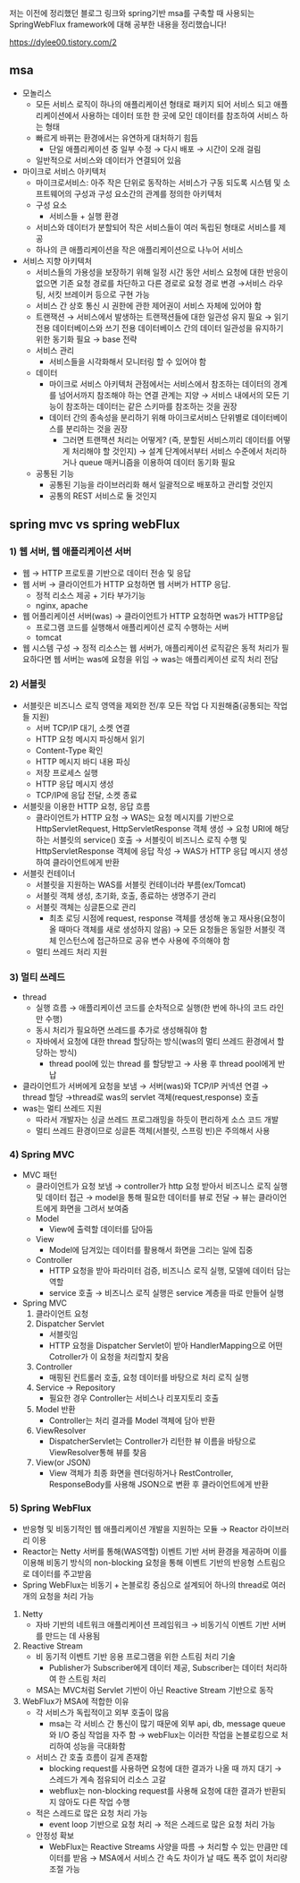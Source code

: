 저는 이전에 정리했던 블로그 링크와 spring기반 msa를 구축할 때 사용되는 SpringWebFlux framework에 대해 공부한 내용을 정리했습니다!

https://dylee00.tistory.com/2

## msa

- 모놀리스
    - 모든 서비스 로직이 하나의 애플리케이션 형태로 패키지 되어 서비스 되고 애플리케이션에서 사용하는 데이터 또한 한 곳에 모인 데이터를 참조하여 서비스 하는 형태
    - 빠르게 바뀌는 환경에서는 유연하게 대처하기 힘듬
        - 단일 애플리케이션 중 일부 수정 → 다시 배포 → 시간이 오래 걸림
    - 일반적으로 서비스와 데이터가 연결되어 있음
- 마이크로 서비스 아키텍처
    - 마이크로서비스: 아주 작은 단위로 동작하는 서비스가 구동 되도록 시스템 및 소프트웨어의 구성과 구성 요소간의 관계를 정의한 아키텍처
    - 구성 요소
        - 서비스들 + 실행 환경
    - 서비스와 데이터가 분할되어 작은 서비스들이 여러 독립된 형태로 서비스를 제공
    - 하나의 큰 애플리케이션을 작은 애플리케이션으로 나누어 서비스
- 서비스 지향 아키텍처
    - 서비스들의 가용성을 보장하기 위해 일정 시간 동안 서비스 요청에 대한 반응이 없으면 기존 요청 경로를 차단하고 다른 경로로 요청 경로 변경 →서비스 라우팅, 서킷 브레이커 등으로 구현 가능
    - 서비스 간 상호 통신 시 권한에 관한 제어권이 서비스 자체에 있어야 함
    - 트랜잭션 → 서비스에서 발생하는 트랜잭션들에 대한 일관성 유지 필요 → 읽기 전용 데이터베이스와 쓰기 전용 데이터베이스 간의 데이터 일관성을 유지하기 위한 동기화 필요 → base 전략
    - 서비스 관리
        - 서비스들을 시각화해서 모니터링 할 수 있어야 함
    - 데이터
        - 마이크로 서비스 아키텍처 관점에서는 서비스에서 참조하는 데이터의 경계를 넘어서까지 참조해야 하는 연결 관계는 지양 → 서비스 내에서의 모든 기능이 참조하는 데이터는 같은 스키마를 참조하는 것을 권장
        - 데이터 간의 종속성을 분리하기 위해 마이크로서비스 단위별로 데이터베이스를 분리하는 것을 권장
            - 그러면 트랜잭션 처리는 어떻게? (즉, 분할된 서비스끼리 데이터를 어떻게 처리해야 할 것인지) → 설계 단계에서부터 서비스 수준에서 처리하거나 queue 매커니즘을 이용하여 데이터 동기화 필요
    - 공통된 기능
        - 공통된 기능을 라이브러리화 해서 일괄적으로 배포하고 관리할 것인지
        - 공통의 REST 서비스로 둘 것인지

## spring mvc vs spring webFlux

### 1) 웹 서버, 웹 애플리케이션 서버

- 웹 → HTTP 프로토콜 기반으로 데이터 전송 및 응답
- 웹 서버 → 클라이언트가 HTTP 요청하면 웹 서버가 HTTP 응답.
    - 정적 리소스 제공 + 기타 부가기능
    - nginx, apache
- 웹 어플리케이션 서버(was) → 클라이언트가 HTTP 요청하면 was가 HTTP응답
    - 프로그램 코드를 실행해서 애플리케이션 로직 수행하는 서버
    - tomcat
- 웹 시스템 구성 → 정적 리소스는 웹 서버가, 애플리케이션 로직같은 동적 처리가 필요하다면 웹 서버는 was에 요청을 위임 → was는 애플리케이션 로직 처리 전담

### 2) 서블릿

- 서블릿은 비즈니스 로직 영역을 제외한 전/후 모든 작업 다 지원해줌(공통되는 작업들 지원)
    - 서버 TCP/IP 대기, 소켓 연결
    - HTTP 요청 메시지 파싱해서 읽기
    - Content-Type 확인
    - HTTP 메시지 바디 내용 파싱
    - 저장 프로세스 실행
    - HTTP 응답 메시지 생성
    - TCP/IP에 응답 전달, 소켓 종료
- 서블릿을 이용한 HTTP 요청, 응답 흐름
    - 클라이언트가 HTTP 요청 → WAS는 요청 메시지를 기반으로 HttpServletRequest, HttpServletResponse 객체 생성 → 요청 URI에 해당하는 서블릿의 service() 호출 → 서블릿이 비즈니스 로직 수행 및 HttpServletResponse 객체에 응답 작성 → WAS가 HTTP 응답 메시지 생성하여 클라이언트에게 반환
- 서블릿 컨테이너
    - 서블릿을 지원하는 WAS를 서블릿 컨테이너라 부름(ex/Tomcat)
    - 서블릿 객체 생성, 초기화, 호출, 종료하는 생명주기 관리
    - 서블릿 객체는 싱글톤으로 관리
        - 최초 로딩 시점에 request, response 객체를 생성해 놓고 재사용(요청이 올 때마다 객체를 새로 생성하지 않음) → 모든 요청들은 동일한 서블릿 객체 인스턴스에 접근하므로 공유 변수 사용에 주의해야 함
    - 멀티 쓰레드 처리 지원

### 3) 멀티 쓰레드

- thread
    - 실행 흐름 → 애플리케이션 코드를 순차적으로 실행(한 번에 하나의 코드 라인만 수행)
    - 동시 처리가 필요하면 쓰레드를 추가로 생성해줘야 함
    - 자바에서  요청에 대한 thread 할당하는 방식(was의 멀티 쓰레드 환경에서 할당하는 방식)
        - thread pool에 있는 thread 를 할당받고 → 사용 후 thread pool에게 반납
- 클라이언트가 서버에게 요청을 보냄 → 서버(was)와 TCP/IP 커넥션 연결 → thread 할당 →thread로 was의 servlet 객체(request,response) 호출
- was는 멀티 쓰레드 지원
    - 따라서 개발자는 싱글 쓰레드 프로그래밍을 하듯이 편리하게 소스 코드 개발
    - 멀티 쓰레드 환경이므로 싱글톤 객체(서블릿, 스프링 빈)은 주의해서 사용

### 4) Spring MVC

- MVC 패턴
    - 클라이언트가 요청 보냄 → controller가 http 요청 받아서 비즈니스 로직 실행 및 데이터 접근 → model을 통해 필요한 데이터를 뷰로 전달 → 뷰는 클라이언트에게 화면을 그려서 보여줌
    - Model
        - View에 출력할 데이터를 담아둠
    - View
        - Model에 담겨있는 데이터를 활용해서 화면을 그리는 일에 집중
    - Controller
        - HTTP 요청을 받아 파라미터 검증, 비즈니스 로직 실행, 모델에 데이터 담는 역할
        - service 호출 → 비즈니스 로직 실행은 service 계층을 따로 만들어 실행
- Spring MVC
    1. 클라이언트 요청
    2. Dispatcher Servlet
        - 서블릿임
        - HTTP 요청을 Dispatcher Servlet이 받아 HandlerMapping으로 어떤 Cotroller가 이 요청을 처리할지 찾음
    3. Controller
        - 매핑된 컨트롤러 호출, 요청 데이터를 바탕으로 처리 로직 실행
    4. Service → Repository
        - 필요한 경우 Controller는 서비스나 리포지토리 호출
    5. Model 반환
        - Controller는 처리 결과를 Model 객체에 담아 반환
    6. ViewResolver
        - DispatcherServlet는 Controller가 리턴한 뷰 이름을 바탕으로 ViewResolver통해 뷰를 찾음
    7. View(or JSON)
        - View 객체가 최종 화면을 렌더링하거나 RestController, ResponseBody를 사용해 JSON으로 변환 후 클라이언트에게 반환

### 5) Spring WebFlux

- 반응형 및 비동기적인 웹 애플리케이션 개발을 지원하는 모듈 → Reactor 라이브러리 이용
- Reactor는 Netty 서버를 통해(WAS역할) 이벤트 기반 서버 환경을 제공하며 이를 이용해 비동기 방식의 non-blocking 요청을 통해 이벤트 기반의 반응형 스트림으로 데이터를 주고받음
- Spring WebFlux는 비동기 + 논블로킹 중심으로 설계되어 하나의 thread로 여러 개의 요청을 처리 가능
1. Netty
    - 자바 기반의 네트워크 애플리케이션 프레임워크 → 비동기식 이벤트 기반 서버를 만드는 데 사용됨
2. Reactive Stream
    - 비 동기적 이벤트 기반 응용 프로그램을 위한 스트림 처리 기술
        - Publisher가 Subscriber에게 데이터 제공, Subscriber는 데이터 처리하여 한 스트림 처리
    - MSA는 MVC처럼 Servlet 기반이 아닌 Reactive Stream 기반으로 동작
3. WebFlux가 MSA에 적합한 이유
    - 각 서비스가 독립적이고 외부 호출이 많음
        - msa는 각 서비스 간 통신이 많기 때문에 외부 api, db, message queue와 I/O 중심 작업을 자주 함 → webFlux는 이러한 작업을 논블로킹으로 처리하여 성능을 극대화함
    - 서비스 간 호출 흐름이 길게 존재함
        - blocking request를 사용하면 요청에 대한 결과가 나올 때 까지 대기 → 스레드가 계속 점유되어 리소스 고갈
        - webflux는 non-blocking request를 사용해 요청에 대한 결과가 반환되지 않아도 다른 작업 수행
    - 적은 스레드로 많은 요청 처리 가능
        - event loop 기반으로 요청 처리 → 적은 스레드로 많은 요청 처리 가능
    - 안정성 확보
        - WebFlux는 Reactive Streams 사양을 따름 → 처리할 수 있는 만큼만 데이터를 받음 → MSA에서 서비스 간 속도 차이가 날 때도 폭주 없이 처리량 조절 가능
